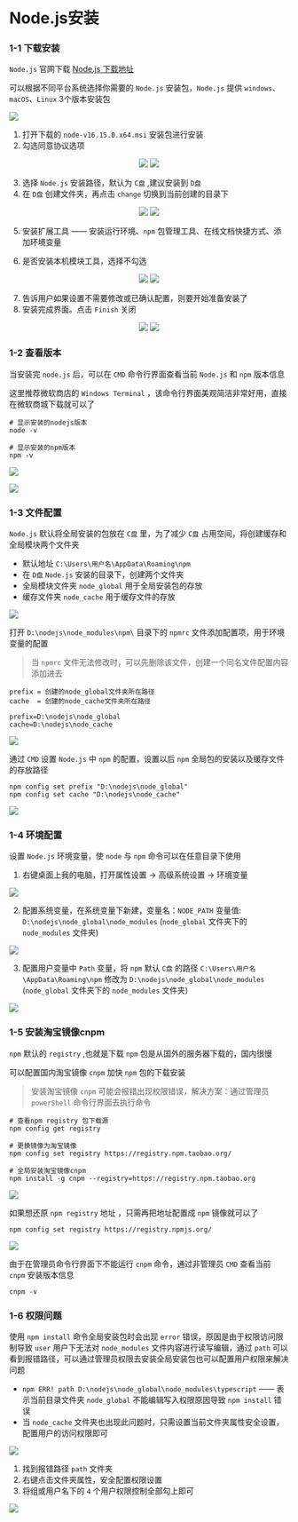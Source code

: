 # Node.js安装



### 1-1 下载安装

`Node.js` 官网下载 [Node.js 下载地址](https://nodejs.org/zh-cn/)

可以根据不同平台系统选择你需要的 `Node.js` 安装包，`Node.js` 提供 `windows`、`macOS`、`Linux` 3个版本安装包



![](https://raw.githubusercontent.com/xiaofeilalala/DocsPics/main//imgs/image-20220601211532250.png)



1. 打开下载的 `node-v16.15.0.x64.msi` 安装包进行安装
2. 勾选同意协议选项



<div style='text-align: center'>
    <img src="https://raw.githubusercontent.com/xiaofeilalala/DocsPics/main//imgs/image-20220601212125924.png">
    <img src="https://raw.githubusercontent.com/xiaofeilalala/DocsPics/main//imgs/image-20220601212159233.png">
</div>


3. 选择 `Node.js` 安装路径，默认为 `C盘` ,建议安装到 `D盘`
4. 在 `D盘` 创建文件夹，再点击 `change` 切换到当前创建的目录下



<div style='text-align: center'>
    <img src="https://raw.githubusercontent.com/xiaofeilalala/DocsPics/main//imgs/image-20220601212220472.png">
    <img src="https://raw.githubusercontent.com/xiaofeilalala/DocsPics/main//imgs/image-20220601212304181.png">
</div>


5. 安装扩展工具 —— 安装运行环境、`npm` 包管理工具、在线文档快捷方式、添加环境变量

6. 是否安装本机模块工具，选择不勾选



<div style='text-align: center'>
    <img src="https://raw.githubusercontent.com/xiaofeilalala/DocsPics/main//imgs/image-20220601212559457.png">
    <img src="https://raw.githubusercontent.com/xiaofeilalala/DocsPics/main//imgs/image-20220601212712052.png">
</div>


7. 告诉用户如果设置不需要修改或已确认配置，则要开始准备安装了
8. 安装完成界面。点击 `Finish` 关闭



<div style='text-align: center'>
    <img src="https://raw.githubusercontent.com/xiaofeilalala/DocsPics/main//imgs/image-20220601212729422.png">
    <img src="https://raw.githubusercontent.com/xiaofeilalala/DocsPics/main//imgs/image-20220601212800031.png">
</div>


### 1-2 查看版本

当安装完 `node.js` 后，可以在 `CMD` 命令行界面查看当前 `Node.js` 和 `npm` 版本信息

这里推荐微软商店的 `Windows Terminal` ，该命令行界面美观简洁非常好用，直接在微软商城下载就可以了

```shell
# 显示安装的nodejs版本
node -v 

# 显示安装的npm版本
npm -v
```

![](https://raw.githubusercontent.com/xiaofeilalala/DocsPics/main//imgs/image-20220601212926573.png)



![](https://raw.githubusercontent.com/xiaofeilalala/DocsPics/main//imgs/image-20220601213027789.png)



### 1-3 文件配置

`Node.js` 默认将全局安装的包放在 `C盘` 里，为了减少 `C盘` 占用空间，将创建缓存和全局模块两个文件夹

* 默认地址 `C:\Users\用户名\AppData\Roaming\npm`
* 在 `D盘` `Node.js` 安装的目录下，创建两个文件夹
* 全局模块文件夹 `node_global` 用于全局安装包的存放
* 缓存文件夹 `node_cache` 用于缓存文件的存放

![](https://raw.githubusercontent.com/xiaofeilalala/DocsPics/main//imgs/image-20220601213309032.png)



打开 `D:\nodejs\node_modules\npm\` 目录下的 `npmrc` 文件添加配置项，用于环境变量的配置

> 当 `npmrc` 文件无法修改时，可以先删除该文件，创建一个同名文件配置内容添加进去

```shell
prefix = 创建的node_global文件夹所在路径
cache  = 创建的node_cache文件夹所在路径

prefix=D:\nodejs\node_global
cache=D:\nodejs\node_cache
```

![](https://raw.githubusercontent.com/xiaofeilalala/DocsPics/main//imgs/image-20220601214638195.png)



通过 `CMD` 设置 `Node.js` 中 `npm` 的配置，设置以后 `npm` 全局包的安装以及缓存文件的存放路径

```shell
npm config set prefix "D:\nodejs\node_global"
npm config set cache "D:\nodejs\node_cache"
```

![](https://raw.githubusercontent.com/xiaofeilalala/DocsPics/main//imgs/image-20220601213440616.png)



### 1-4 环境配置

设置 `Node.js` 环境变量，使 `node` 与 `npm` 命令可以在任意目录下使用

1. 右键桌面上我的电脑，打开属性设置 -> 高级系统设置 -> 环境变量

![](https://raw.githubusercontent.com/xiaofeilalala/DocsPics/main//imgs/image-20220601214800772.png)



2. 配置系统变量，在系统变量下新建，变量名：`NODE_PATH` 变量值: `D:\nodejs\node_global\node_modules` (`node_global` 文件夹下的 `node_modules` 文件夹)

![](https://raw.githubusercontent.com/xiaofeilalala/DocsPics/main//imgs/image-20220601215154674.png)



3. 配置用户变量中 `Path`  变量，将 `npm` 默认 `C盘` 的路径 `C:\Users\用户名\AppData\Roaming\npm` 修改为  `D:\nodejs\node_global\node_modules` (`node_global` 文件夹下的 `node_modules` 文件夹)

![](https://raw.githubusercontent.com/xiaofeilalala/DocsPics/main//imgs/image-20220601215625635.png)





### 1-5 安装淘宝镜像cnpm

`npm` 默认的 `registry` ,也就是下载 `npm` 包是从国外的服务器下载的，国内很慢

可以配置国内淘宝镜像 `cnpm` 加快 `npm` 包的下载安装

> 安装淘宝镜像 `cnpm` 可能会报错出现权限错误，解决方案：通过管理员 `powerShell` 命令行界面去执行命令

```shell
# 查看npm registry 包下载源
npm config get registry

# 更换镜像为淘宝镜像
npm config set registry https://registry.npm.taobao.org/

# 全局安装淘宝镜像cnpm
npm install -g cnpm --registry=https://registry.npm.taobao.org
```



![](https://raw.githubusercontent.com/xiaofeilalala/DocsPics/main//imgs/image-20220601220541266.png)



如果想还原 `npm registry` 地址  ，只需再把地址配置成 `npm` 镜像就可以了

```shell
npm config set registry https://registry.npmjs.org/
```



![](https://raw.githubusercontent.com/xiaofeilalala/DocsPics/main//imgs/image-20220601220614269.png)



由于在管理员命令行界面下不能运行 `cnpm` 命令，通过非管理员 `CMD` 查看当前 `cnpm` 安装版本信息

```shell
cnpm -v
```



### 1-6 权限问题

使用 `npm install` 命令全局安装包时会出现 `error` 错误，原因是由于权限访问限制导致 `user` 用户下无法对 `node_modules` 文件内容进行读写编辑，通过 `path` 可以看到报错路径，可以通过管理员权限去安装全局安装包也可以配置用户权限来解决问题

* `npm ERR! path D:\nodejs\node_global\node_modules\typescript` —— 表示当前目录文件夹 `node_global` 不能编辑写入权限原因导致 `npm install` 错误
* 当 `node_cache` 文件夹也出现此问题时，只需设置当前文件夹属性安全设置，配置用户的访问权限即可



![](https://raw.githubusercontent.com/xiaofeilalala/DocsPics/main//imgs/image-20220605235411307.png)

1. 找到报错路径 `path` 文件夹
2. 右键点击文件夹属性，安全配置权限设置
3. 将组或用户名下的 `4` 个用户权限控制全部勾上即可

![](https://raw.githubusercontent.com/xiaofeilalala/DocsPics/main//imgs/image-20220606000936542.png)
